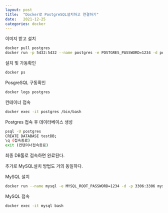 ```yaml
---
layout: post
title:  "Docker로 PostgreSQL설치하고 연결하기"
date:   2021-12-25
categories: docker
---
```


이미지 받고 설치

``` bash
docker pull postgres 
docker run -p 5432:5432 --name postgres -e POSTGRES_PASSWORD=1234 -d postgres

```
설치 및 가동확인 
```bash
docker ps 
```

PosgreSQL 구동확인 
```bash 
docker logs postgres
```

컨테이너 접속 
```bash 
docker exec -it postgres /bin/bash
```

Postgres 접속 후 데이터베이스 생성
```bash
psql -U postgres
CREATE DATABASE testDB;
\q (접속종료)
exit (컨텐이너접속종료)
```

최종 DB툴로 접속하면 완료된다.

추가로 MySQL설치 방법도 거의 동일하다. 

MySQL 설치 
```bash 
docker run --name mysql -e MYSQL_ROOT_PASSWORD=1234 -d -p 3306:3306 mysql:latest
```

MySQL 접속
```bash 
docker exec -it mysql bash
```